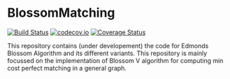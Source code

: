 # BlossomMatching

[![Build Status](https://travis-ci.org/JuliaGraphs/BlossomMatching.jl.svg?branch=master)](https://travis-ci.org/JuliaGraphs/BlossomMatching.jl)
[![codecov.io](http://codecov.io/github/JuliaGraphs/BlossomMatching.jl/coverage.svg?branch=master)](http://codecov.io/github/JuliaGraphs/BlossomMatching.jl?branch=master)
[![Coverage Status](https://coveralls.io/repos/github/JuliaGraphs/BlossomMatching.jl/badge.svg?branch=master)](https://coveralls.io/github/JuliaGraphs/BlossomMatching.jl?branch=master)

This repository contains (under developement) the code for Edmonds Blossom Algorithm and its different variants. This repository is mainly focussed on 
the implementation of Blossom V algorithm for computing min cost perfect matching in a general graph.